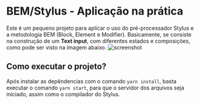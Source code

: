 # BEM/Stylus - Aplicação na prática

Este é um pequeno projeto para aplicar o uso do pré-processador Stylus e a metodologia BEM (Block, Element e Modifier). Basicamente, se consiste na construção de um **Text input**, com diferentes estados e composições, como pode ser visto na imagem abaixo.
![screenshot](https://i.imgur.com/7NzgktX.png)

## Como executar o projeto?
Após instalar as depêndencias com o comando `yarn install`, basta executar o comando `yarn start`, para que o servidor dos arquivos seja iniciado, assim como o compilador do Stylus.
